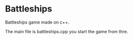 # Battleships
Battleships game made on c++.

The main file is battleships.cpp you start the game from thre.
